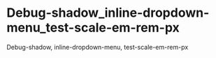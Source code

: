 # Debug-shadow_inline-dropdown-menu_test-scale-em-rem-px
Debug-shadow, inline-dropdown-menu, test-scale-em-rem-px

